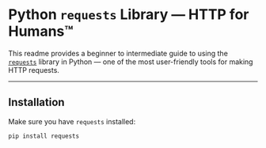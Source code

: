 # Python `requests` Library — HTTP for Humans™

This readme provides a beginner to intermediate guide to using the [`requests`](https://docs.python-requests.org/en/latest/) library in Python — one of the most user-friendly tools for making HTTP requests.

---

## Installation

Make sure you have `requests` installed:

```bash
pip install requests
```
